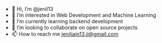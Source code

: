 - 👋 Hi, I’m @jenil13
- 👀 I’m interested in Web Development and Machine Learning
- 🌱 I’m currently learning backend development
- 💞️ I’m looking to collaborate on open source projects
- 📫 How to reach me jeniljain13.jj@gmail.com

<!---
jenil13/jenil13 is a ✨ special ✨ repository because its `README.md` (this file) appears on your GitHub profile.
You can click the Preview link to take a look at your changes.
--->

